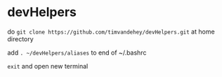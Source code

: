 # devHelpers

do ```git clone https://github.com/timvandehey/devHelpers.git``` at home directory

add ```. ~/devHelpers/aliases``` to end of ~/.bashrc

```exit``` and open new terminal

